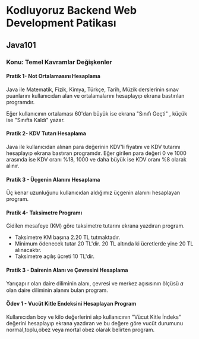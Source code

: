 # Kodluyoruz Backend Web Development Patikası

## Java101

### Konu: Temel Kavramlar Değişkenler
#### Pratik 1- Not Ortalamasını Hesaplama

Java ile Matematik, Fizik, Kimya, Türkçe, Tarih, Müzik derslerinin sınav puanlarını kullanıcıdan alan ve ortalamalarını hesaplayıp ekrana bastırılan programdır.

Eğer kullanıcının ortalaması 60'dan büyük ise ekrana "Sınıfı Geçti" , küçük ise "Sınıfta Kaldı" yazar.

#### Pratik 2- KDV Tutarı Hesaplama

Java ile kullanıcıdan alınan para değerinin KDV'li fiyatını ve KDV tutarını hesaplayıp ekrana bastıran programdır. Eğer girilen para değeri 0 ve 1000 arasında ise KDV oranı %18, 1000 ve daha büyük ise KDV oranı %8 olarak alınır. 

#### Pratik 3 - Üçgenin Alanını Hesaplama

Üç kenar uzunluğunu kullanıcıdan aldığımız üçgenin alanını hesaplayan program.

#### Pratik 4- Taksimetre Programı

Gidilen mesafeye (KM) göre taksimetre tutarını ekrana yazdıran program.

- Taksimetre KM başına 2.20 TL tutmaktadır.
- Minimum ödenecek tutar 20 TL'dir. 20 TL altında ki ücretlerde yine 20 TL alınacaktır.
- Taksimetre açılış ücreti 10 TL'dir.

#### Pratik 3 - Dairenin Alanı ve Çevresini Hesaplama

Yarıçapı r olan daire diliminin alanı, çevresi ve merkez açısısının ölçüsü 𝛼 olan daire diliminin alanını bulan program.

#### Ödev 1 - Vucüt Kitle Endeksini Hesaplayan Program

Kullanıcıdan boy ve kilo değerlerini alıp kullanıcının "Vücut Kitle İndeks" değerini hesaplayıp ekrana yazdıran ve bu değere göre vucüt durumunu normal,toplu,obez veya mortal obez olarak belirten program.